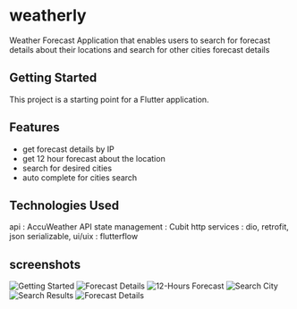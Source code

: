 # weatherly

Weather Forecast Application that enables users to search for forecast details about their locations and search for other cities forecast details

## Getting Started

This project is a starting point for a Flutter application.

## Features

- get forecast details by IP
- get 12 hour forecast about the location
- search for desired cities
- auto complete for cities search

## Technologies Used
api : AccuWeather API
state management : Cubit
http services : dio, retrofit, json serializable,
ui/uix : flutterflow

## screenshots

![Getting Started](./assets/screenshots/gettingstarted.png)
![Forecast Details](./assets/screenshots/forecastdetails.png)
![12-Hours Forecast](./assets/screenshots/12hoursforecast.png)
![Search City](./assets/screenshots/searchcity.png)
![Search Results](./assets/screenshots/searchresults.png)
![Forecast Details](./assets/screenshots/forecastdetails2.png)




